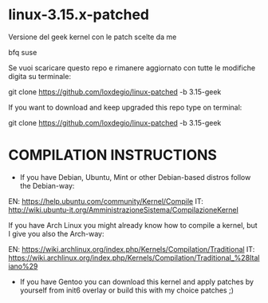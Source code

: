 linux-3.15.x-patched
====================

Versione del geek kernel con le patch scelte da me

bfq suse

Se vuoi scaricare questo repo e rimanere aggiornato con tutte le modifiche digita su terminale:

git clone https://github.com/loxdegio/linux-patched -b 3.15-geek

If you want to download and keep upgraded this repo type on terminal:

git clone https://github.com/loxdegio/linux-patched -b 3.15-geek


COMPILATION INSTRUCTIONS
========================

* If you have Debian, Ubuntu, Mint or other Debian-based distros follow the Debian-way:

EN: https://help.ubuntu.com/community/Kernel/Compile
IT: http://wiki.ubuntu-it.org/AmministrazioneSistema/CompilazioneKernel

If you have Arch Linux you might already know how to compile a kernel, but I give you also the Arch-way:

EN: https://wiki.archlinux.org/index.php/Kernels/Compilation/Traditional
IT: https://wiki.archlinux.org/index.php/Kernels/Compilation/Traditional_%28Italiano%29

* If you have Gentoo you can download this kernel and apply patches by yourself from init6 overlay or build this with my choice patches ;)
